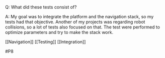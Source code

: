 Q: What did these tests consist of?

A: My goal was to integrate the platform and the navigation stack, so my tests had that objective. Another of my projects was regarding robot collisions, so a lot of tests also focused on that. The test were performed to optimize parameters and try to make the stack work.

[[Navigation]]
[[Testing]]
[[Integration]]

#P8 